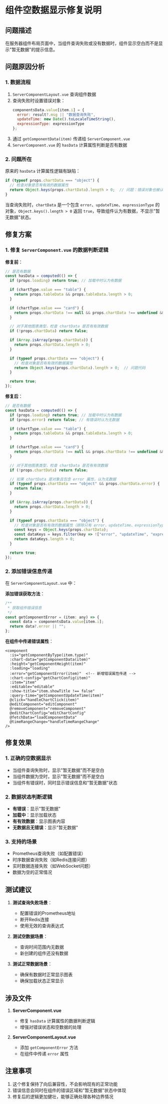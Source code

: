 # 组件空数据显示修复说明

## 问题描述

在服务器组件布局页面中，当组件查询失败或没有数据时，组件显示空白而不是显示"暂无数据"的提示信息。

## 问题原因分析

### 1. 数据流程
1. `ServerComponentLayout.vue` 查询组件数据
2. 查询失败时设置错误对象：
   ```javascript
   componentsData.value[item.i] = {
     error: result?.msg || "数据查询失败",
     updateTime: new Date().toLocaleTimeString(),
     expressionType: expressionType
   };
   ```
3. 通过 `getComponentData(item)` 传递给 `ServerComponent.vue`
4. `ServerComponent.vue` 的 `hasData` 计算属性判断是否有数据

### 2. 问题所在
原来的 `hasData` 计算属性逻辑有缺陷：
```javascript
if (typeof props.chartData === "object") {
  // 检查对象是否有有效的数据属性
  return Object.keys(props.chartData).length > 0;  // 问题：错误对象也被认为有数据
}
```

当查询失败时，`chartData` 是一个包含 `error`、`updateTime`、`expressionType` 的对象，`Object.keys().length > 0` 返回 `true`，导致组件认为有数据，不显示"暂无数据"状态。

## 修复方案

### 1. 修复 `ServerComponent.vue` 的数据判断逻辑

**修复前**：
```javascript
// 是否有数据
const hasData = computed(() => {
  if (props.loading) return true; // 加载中时认为有数据

  if (chartType.value === "table") {
    return props.tableData && props.tableData.length > 0;
  }

  if (chartType.value === "card") {
    return props.chartData !== null && props.chartData !== undefined && props.chartData !== "";
  }

  // 对于其他图表类型，检查 chartData 是否有有效数据
  if (!props.chartData) return false;

  if (Array.isArray(props.chartData)) {
    return props.chartData.length > 0;
  }

  if (typeof props.chartData === "object") {
    // 检查对象是否有有效的数据属性
    return Object.keys(props.chartData).length > 0;  // 问题代码
  }

  return true;
});
```

**修复后**：
```javascript
// 是否有数据
const hasData = computed(() => {
  if (props.loading) return true; // 加载中时认为有数据
  if (props.error) return false; // 有错误时认为无数据

  if (chartType.value === "table") {
    return props.tableData && props.tableData.length > 0;
  }

  if (chartType.value === "card") {
    return props.chartData !== null && props.chartData !== undefined && props.chartData !== "";
  }

  // 对于其他图表类型，检查 chartData 是否有有效数据
  if (!props.chartData) return false;

  // 如果 chartData 是对象且包含 error 属性，认为无数据
  if (typeof props.chartData === "object" && props.chartData.error) {
    return false;
  }

  if (Array.isArray(props.chartData)) {
    return props.chartData.length > 0;
  }

  if (typeof props.chartData === "object") {
    // 检查对象是否有有效的数据属性（排除只有 error、updateTime、expressionType 等元数据的情况）
    const keys = Object.keys(props.chartData);
    const dataKeys = keys.filter(key => !["error", "updateTime", "expressionType"].includes(key));
    return dataKeys.length > 0;
  }

  return true;
});
```

### 2. 添加错误信息传递

在 `ServerComponentLayout.vue` 中：

**添加错误获取方法**：
```javascript
/**
 * 获取组件错误信息
 */
const getComponentError = (item: any) => {
  const data = componentsData.value[item.i];
  return data?.error || "";
};
```

**在组件中传递错误属性**：
```vue
<component
  :is="getComponentByType(item.type)"
  :chart-data="getComponentData(item)"
  :height="getComponentHeight(item)"
  :loading="loading"
  :error="getComponentError(item)"  <!-- 新增错误属性传递 -->
  :chart-config="getChartConfig(item)"
  :item="item"
  :editable="editable"
  :show-title="item.showTitle !== false"
  :query-time="getComponentUpdateTime(item)"
  @click="handleChartClick(item)"
  @editComponent="editComponent"
  @removeComponent="removeComponent"
  @editChartConfig="editChartConfig"
  @fetchData="loadComponentData"
  @timeRangeChange="handleTimeRangeChange"
/>
```

## 修复效果

### 1. 正确的空数据显示
- 当组件查询失败时，显示"暂无数据"而不是空白
- 当组件数据为空时，显示"暂无数据"而不是空白
- 当组件有错误时，同时显示错误信息和"暂无数据"状态

### 2. 数据状态判断逻辑
- **有错误**：显示"暂无数据"
- **加载中**：显示加载状态
- **有有效数据**：显示图表内容
- **无数据且无错误**：显示"暂无数据"

### 3. 支持的场景
- Prometheus查询失败（如配置错误）
- 时序数据查询失败（如Redis连接问题）
- 实时数据连接失败（如WebSocket问题）
- 数据为空的正常情况

## 测试建议

1. **测试查询失败场景**：
   - 配置错误的Prometheus地址
   - 断开Redis连接
   - 使用无效的查询表达式

2. **测试空数据场景**：
   - 查询时间范围内无数据
   - 新创建的组件还没有数据

3. **测试正常数据场景**：
   - 确保有数据时正常显示图表
   - 确保加载状态正常显示

## 涉及文件

1. **ServerComponent.vue**
   - 修复 `hasData` 计算属性的数据判断逻辑
   - 增强对错误状态和空数据的处理

2. **ServerComponentLayout.vue**
   - 添加 `getComponentError` 方法
   - 在组件中传递 `error` 属性

## 注意事项

1. 这个修复保持了向后兼容性，不会影响现有的正常功能
2. 错误信息会同时在组件的错误区域和"暂无数据"状态中体现
3. 修复后的逻辑更加健壮，能够正确处理各种边界情况
